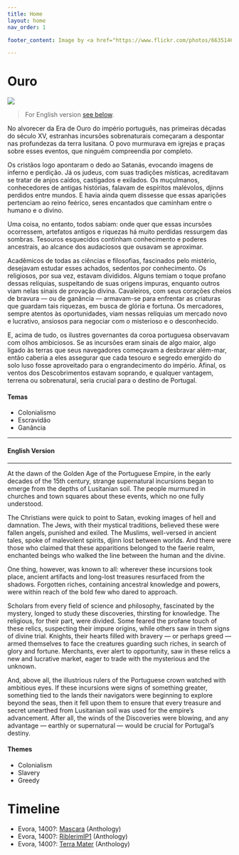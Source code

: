 ```yaml
---
title: Home
layout: home
nav_order: 1

footer_content: Image by <a href="https://www.flickr.com/photos/66351465@N00/">Chris Tolworthy</a>, licensed under <a href="https://creativecommons.org/licenses/by/2.0/"> CC BY 2.0 </a>

---
```


# Ouro

![](https://live.staticflickr.com/7388/13888113630_ea320a02dc_z.jpg)

> For English version [see below](#english-version).

No alvorecer da Era de Ouro do império português, nas primeiras décadas do século XV, estranhas incursões sobrenaturais começaram a despontar nas profundezas da terra lusitana. O povo murmurava em igrejas e praças sobre esses eventos, que ninguém compreendia por completo.

Os cristãos logo apontaram o dedo ao Satanás, evocando imagens de inferno e perdição. Já os judeus, com suas tradições místicas, acreditavam se tratar de anjos caídos, castigados e exilados. Os muçulmanos, conhecedores de antigas histórias, falavam de espíritos malévolos, djinns perdidos entre mundos. E havia ainda quem dissesse que essas aparições pertenciam ao reino feérico, seres encantados que caminham entre o humano e o divino.

Uma coisa, no entanto, todos sabiam: onde quer que essas incursões ocorressem, artefatos antigos e riquezas há muito perdidas ressurgem das sombras. Tesouros esquecidos continham conhecimento e poderes ancestrais, ao alcance dos audaciosos que ousavam se aproximar.

Acadêmicos de todas as ciências e filosofias, fascinados pelo mistério, desejavam estudar esses achados, sedentos por conhecimento. Os religiosos, por sua vez, estavam divididos. Alguns temiam o toque profano dessas relíquias, suspeitando de suas origens impuras, enquanto outros viam nelas sinais de provação divina. Cavaleiros, com seus corações cheios de bravura — ou de ganância — armavam-se para enfrentar as criaturas que guardam tais riquezas, em busca de glória e fortuna. Os mercadores, sempre atentos às oportunidades, viam nessas relíquias um mercado novo e lucrativo, ansiosos para negociar com o misterioso e o desconhecido.

E, acima de tudo, os ilustres governantes da coroa portuguesa observavam com olhos ambiciosos. Se as incursões eram sinais de algo maior, algo ligado às terras que seus navegadores começavam a desbravar além-mar, então caberia a eles assegurar que cada tesouro e segredo emergido do solo luso fosse aproveitado para o engrandecimento do império. Afinal, os ventos dos Descobrimentos estavam soprando, e qualquer vantagem, terrena ou sobrenatural, seria crucial para o destino de Portugal.

#### Temas

- Colonialismo
- Escravidão
- Ganância

---
#### English Version

---

At the dawn of the Golden Age of the Portuguese Empire, in the early decades of the 15th century, strange supernatural incursions began to emerge from the depths of Lusitanian soil. The people murmured in churches and town squares about these events, which no one fully understood.

The Christians were quick to point to Satan, evoking images of hell and damnation. The Jews, with their mystical traditions, believed these were fallen angels, punished and exiled. The Muslims, well-versed in ancient tales, spoke of malevolent spirits, djinn lost between worlds. And there were those who claimed that these apparitions belonged to the faerie realm, enchanted beings who walked the line between the human and the divine.

One thing, however, was known to all: wherever these incursions took place, ancient artifacts and long-lost treasures resurfaced from the shadows. Forgotten riches, containing ancestral knowledge and powers, were within reach of the bold few who dared to approach.

Scholars from every field of science and philosophy, fascinated by the mystery, longed to study these discoveries, thirsting for knowledge. The religious, for their part, were divided. Some feared the profane touch of these relics, suspecting their impure origins, while others saw in them signs of divine trial. Knights, their hearts filled with bravery — or perhaps greed — armed themselves to face the creatures guarding such riches, in search of glory and fortune. Merchants, ever alert to opportunity, saw in these relics a new and lucrative market, eager to trade with the mysterious and the unknown.

And, above all, the illustrious rulers of the Portuguese crown watched with ambitious eyes. If these incursions were signs of something greater, something tied to the lands their navigators were beginning to explore beyond the seas, then it fell upon them to ensure that every treasure and secret unearthed from Lusitanian soil was used for the empire’s advancement. After all, the winds of the Discoveries were blowing, and any advantage — earthly or supernatural — would be crucial for Portugal’s destiny.

#### Themes

- Colonialism
- Slavery
- Greedy

# Timeline

<!-- QueryToSerialize: LIST without ID region + ", " + timestamp + ": " + "["+ title + "](https://terra-campaigns.github.io/"+ regexreplace(file.path, ".md", "") + ") (" + parent + ")" FROM "ouro/campaigns" WHERE file.name != "index" SORT timestamp, nav_order asc -->
<!-- SerializedQuery: LIST without ID region + ", " + timestamp + ": " + "["+ title + "](https://terra-campaigns.github.io/"+ regexreplace(file.path, ".md", "") + ") (" + parent + ")" FROM "ouro/campaigns" WHERE file.name != "index" SORT timestamp, nav_order asc -->
- Evora, 1400?: [Mascara](https://terra-campaigns.github.io/ouro/campaigns/Anthology/Mascara) (Anthology)
- Evora, 1400?: [RiblerimIP1](https://terra-campaigns.github.io/ouro/campaigns/Anthology/RiblerimIP1) (Anthology)
- Evora, 1400?: [Terra Mater](https://terra-campaigns.github.io/ouro/campaigns/Anthology/terra-mater) (Anthology)
<!-- SerializedQuery END -->

